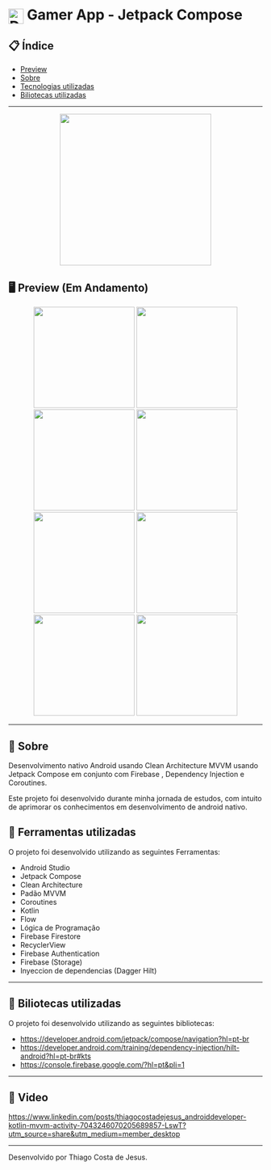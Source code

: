 
# <img align="center" alt="Daniel-HTML" height="30" width="30" src="https://cdn-icons-png.flaticon.com/512/1474/1474155.png"> Gamer App - Jetpack Compose

<div align="center">
</div>

## 📋 Índice

- [Preview](#-Preview)
- [Sobre](#-Sobre)
- [Tecnologias utilizadas](#-Ferramentas-utilizadas)
- [Biliotecas utilizadas](#-Biliotecas-utilizadas)

---

<div align="center">

<img src="https://user-images.githubusercontent.com/93166095/226715310-6c47a646-2eb7-4a84-a6e5-fd816268c155.gif" width="300">


 </div>

## 🖥 Preview (Em Andamento)

<div align="center">

<img src="https://github.com/user-attachments/assets/ccd47e8b-aa38-4427-b1c9-63bfbfa22143" width="200">
<img src="https://github.com/user-attachments/assets/698111eb-9291-4c1f-bd91-d5ba11a46475" width="200">
<img src="https://github.com/user-attachments/assets/f5b92f20-5c91-43b0-ad0c-94827c4f21a2" width="200">
<img src="https://github.com/user-attachments/assets/81cf50b4-d68a-4dfc-80a6-626ecc868fc1" width="200">
<img src="https://github.com/user-attachments/assets/68054437-3015-4857-8a29-b6d5971813d3" width="200">
<img src="https://github.com/user-attachments/assets/e8dadfe1-c16d-47eb-8f1b-c35bce58bb1c" width="200">
<img src="https://github.com/user-attachments/assets/73fc14d5-cbb0-4cf8-906b-7e2c925983f5" width="200">
<img src="https://github.com/user-attachments/assets/ccd20cd9-f853-481c-86b7-32648eed96f3" width="200">



</div>

---

## 📖 Sobre

Desenvolvimento nativo Android usando Clean Architecture  MVVM usando Jetpack Compose em conjunto com Firebase , Dependency Injection e Coroutines.

Este projeto foi desenvolvido durante minha jornada de estudos, com intuito de aprimorar os conhecimentos em desenvolvimento de android nativo.


## 🚀 Ferramentas utilizadas

O projeto foi desenvolvido utilizando as seguintes Ferramentas:

- Android Studio
- Jetpack Compose
- Clean Architecture
- Padão MVVM
- Coroutines
- Kotlin
- Flow
- Lógica de Programação
- Firebase Firestore
- RecyclerView
- Firebase Authentication
- Firebase (Storage)
- Inyeccion de dependencias (Dagger Hilt)

















---

## 🚀 Biliotecas utilizadas

O projeto foi desenvolvido utilizando as seguintes bibliotecas:

- https://developer.android.com/jetpack/compose/navigation?hl=pt-br
- https://developer.android.com/training/dependency-injection/hilt-android?hl=pt-br#kts
- https://console.firebase.google.com/?hl=pt&pli=1


---

## 🚀 Video
https://www.linkedin.com/posts/thiagocostadejesus_androiddeveloper-kotlin-mvvm-activity-7043246070205689857-LswT?utm_source=share&utm_medium=member_desktop

---

Desenvolvido por Thiago Costa de Jesus.
